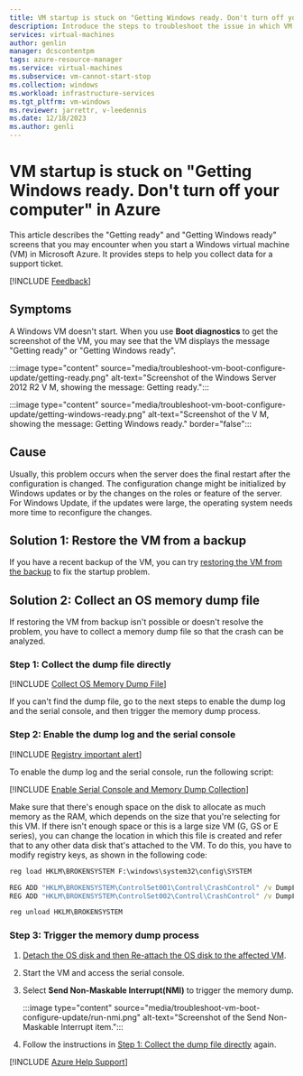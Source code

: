 ```yaml
---
title: VM startup is stuck on "Getting Windows ready. Don't turn off your computer" in Azure
description: Introduce the steps to troubleshoot the issue in which VM startup is stuck on "Getting Windows ready. Don't turn off your computer."
services: virtual-machines
author: genlin
manager: dcscontentpm
tags: azure-resource-manager
ms.service: virtual-machines
ms.subservice: vm-cannot-start-stop
ms.collection: windows
ms.workload: infrastructure-services
ms.tgt_pltfrm: vm-windows
ms.reviewer: jarrettr, v-leedennis
ms.date: 12/18/2023
ms.author: genli
---
```


# VM startup is stuck on "Getting Windows ready. Don't turn off your computer" in Azure

This article describes the "Getting ready" and "Getting Windows ready" screens that you may encounter when you start a Windows virtual machine (VM) in Microsoft Azure. It provides steps to help you collect data for a support ticket.

[!INCLUDE [Feedback](../../../includes/feedback.md)]

## Symptoms

A Windows VM doesn't start. When you use **Boot diagnostics** to get the screenshot of the VM, you may see that the VM displays the message "Getting ready" or "Getting Windows ready".

:::image type="content" source="media/troubleshoot-vm-boot-configure-update/getting-ready.png" alt-text="Screenshot of the Windows Server 2012 R2 V M, showing the message: Getting ready.":::

:::image type="content" source="media/troubleshoot-vm-boot-configure-update/getting-windows-ready.png" alt-text="Screenshot of the V M, showing the message: Getting Windows ready." border="false":::

## Cause

Usually, this problem occurs when the server does the final restart after the configuration is changed. The configuration change might be initialized by Windows updates or by the changes on the roles or feature of the server. For Windows Update, if the updates were large, the operating system needs more time to reconfigure the changes.

## Solution 1: Restore the VM from a backup

If you have a recent backup of the VM, you can try [restoring the VM from the backup](/azure/backup/backup-azure-arm-restore-vms) to fix the startup problem.

## Solution 2: Collect an OS memory dump file

If restoring the VM from backup isn't possible or doesn't resolve the problem, you have to collect a memory dump file so that the crash can be analyzed.

### Step 1: Collect the dump file directly

[!INCLUDE [Collect OS Memory Dump File](../../../includes/azure/collect-os-memory-dump-file.md)]

If you can't find the dump file, go to the next steps to enable the dump log and the serial console, and then trigger the memory dump process.

### Step 2: Enable the dump log and the serial console

[!INCLUDE [Registry important alert](../../../includes/registry-important-alert.md)]

To enable the dump log and the serial console, run the following script:

[!INCLUDE [Enable Serial Console and Memory Dump Collection](../../../includes/azure/enable-serial-console-memory-dump-collection.md)]

Make sure that there's enough space on the disk to allocate as much memory as the RAM, which depends on the size that you're selecting for this VM. If there isn't enough space or this is a large size VM (G, GS or E series), you can change the location in which this file is created and refer that to any other data disk that's attached to the VM. To do this, you have to modify registry keys, as shown in the following code:

```cmd
reg load HKLM\BROKENSYSTEM F:\windows\system32\config\SYSTEM

REG ADD "HKLM\BROKENSYSTEM\ControlSet001\Control\CrashControl" /v DumpFile /t REG_EXPAND_SZ /d "<DRIVE LETTER OF YOUR DATA DISK>:\MEMORY.DMP" /f
REG ADD "HKLM\BROKENSYSTEM\ControlSet002\Control\CrashControl" /v DumpFile /t REG_EXPAND_SZ /d "<DRIVE LETTER OF YOUR DATA DISK>:\MEMORY.DMP" /f

reg unload HKLM\BROKENSYSTEM
```

### Step 3: Trigger the memory dump process

1. [Detach the OS disk and then Re-attach the OS disk to the affected VM](./troubleshoot-recovery-disks-portal-windows.md).
2. Start the VM and access the serial console.
3. Select **Send Non-Maskable Interrupt(NMI)** to trigger the memory dump.

    :::image type="content" source="media/troubleshoot-vm-boot-configure-update/run-nmi.png" alt-text="Screenshot of the Send Non-Maskable Interrupt item.":::

4. Follow the instructions in [Step 1: Collect the dump file directly](#step-1-collect-the-dump-file-directly) again.

[!INCLUDE [Azure Help Support](../../../includes/azure-help-support.md)]
